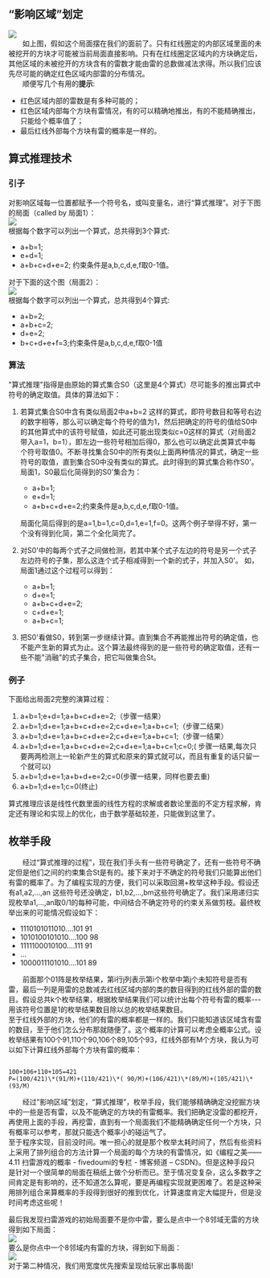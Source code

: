 ## “影响区域”划定
![](http://media.xtwind.com/images/2015/06/21/e52bae806e76033da218f04c2bcacd4a.png)  
　　如上图，假如这个局面摆在我们的面前了。只有红线圈定的内部区域里面的未被挖开的方块才可能被当前局面直接影响。只有在红线圈定区域内的方块确定后，其他区域的未被挖开的方块含有的雷数才能由雷的总数做减法求得。所以我们应该先尽可能的确定红色区域内部雷的分布情况。  
　　顺便写几个有用的**提示**:  

+ 红色区域内部的雷数是有多种可能的；
+ 红色区域内部每个方块有雷情况，有的可以精确地推出，有的不能精确推出，只能给个概率值了；
+ 最后红线外部每个方块有雷的概率是一样的。  
## 算式推理技术
### 引子
对影响区域每一位置都赋予一个符号名，或叫变量名，进行“算式推理”。对于下图的局面（called by 局面1）：  
![](http://media.xtwind.com/images/2015/06/21/f7d9ab6b576c368cf5437afe76da8e5d.jpeg)  
根据每个数字可以列出一个算式，总共得到3个算式:  

+ a+b=1;
+ e+d=1;
+ a+b+c+d+e=2; 约束条件是a,b,c,d,e,f取0-1值。  

对于下面的这个图（局面2）：  
![](http://media.xtwind.com/images/2015/06/21/6fdabfde20e9b76c1e1e3b81d9d1e7a2.jpeg)  
根据每个数字可以列出一个算式，总共得到4个算式:  

+ a+b=2;
+ a+b+c=2;
+ d+e=2;
+ b+c+d+e+f=3;约束条件是a,b,c,d,e,f取0-1值  

### 算法
"算式推理"指得是由原始的算式集合S0（这里是4个算式）尽可能多的推出算式中符号的确定取值。具体的算法如下：  

1. 若算式集合S0中含有类似局面2中a+b=2 这样的算式，即符号数目和等号右边的数字相等，那么可以确定每个符号的值为1，然后把确定的符号的值给S0中的其他算式中的该符号赋值，如此还可能出现类似c=0这样的算式（对局面2带入a=1，b=1），即左边一些符号相加后得0，那么也可以确定此类算式中每个符号取值0。不断寻找集合S0中的所有类似上面两种情况的算式，确定一些符号的取值，直到集合S0中没有类似的算式。此时得到的算式集合称作S0'。局面1，S0最后化简得到的S0'集合为：  
    + a+b=1;
    + e+d=1;
    + a+b+c+d+e=2;约束条件是a,b,c,d,e,f取0-1值。  

    局面化简后得到的是a=1,b=1,c=0,d=1,e=1,f=0。这两个例子举得不好，第一个没有得到化简，第二个全化简完了。  

2. 对S0'中的每两个式子之间做检测，若其中某个式子左边的符号是另一个式子左边符号的子集，那么这连个式子相减得到一个新的式子，并加入S0'。
如，局面1通过这个过程可以得到：  

    + a+b=1;
    + d+e=1;
    + a+b+c+d+e=2;
    + c+d+e=1;
    + a+b+c=1;  

3. 把S0'看做S0，转到第一步继续计算。直到集合不再能推出符号的确定值，也不能产生新的算式为止。这个算法最终得到的是一些符号的确定取值，还有一些不能"消融"的式子集合，把它叫做集合St。
### 例子
下面给出局面2完整的演算过程：  

1. a+b=1;e+d=1;a+b+c+d+e=2;（步骤一结果）
2. a+b=1;d+e=1;a+b+c+d+e=2;c+d+e=1;a+b+c=1;（步骤二结果）
3. a+b=1;d+e=1;a+b+c+d+e=2;c+d+e=1;a+b+c=1;（步骤一结果）
4. a+b=1;d+e=1;a+b+c+d+e=2;c+d+e=1;a+b+c=1;c=0;( 步骤一结果,每次只要两两检测上一轮新产生的算式和原来的算式就可以，而且有重复的话只留一个就可以)
5. a+b=1;d+e=1;a+b+d+e=2;c=0(步骤一结果，同样也要去重)
6. a+b=1;d+e=1;c=0(终止)

算式推理应该是线性代数里面的线性方程的求解或者数论里面的不定方程求解，肯定还有理论和实现上的优化，由于数学基础较差，只能做到这里了。  
## 枚举手段  
　　经过“算式推理的过程”，现在我们手头有一些符号确定了，还有一些符号不确定但是他们之间的约束集合St是有的。接下来对于不确定的符号我们只能算出他们有雷的概率了。为了编程实现的方便，我们可以采取回溯+枚举这种手段。假设还有a1,a2,…,an 这些符号还没确定，b1,b2,…,bm这些符号确定了。我们采用递归实现枚举a1,...,an取0/1的每种可能，中间结合不确定符号的约束关系做剪枝。最终枚举出来的可能情况假设如下：  

+ 1110101011010….101   91
+ 1010100101010….100   98
+ 1111100010100….111   91
+ …
+ 1000011101010….101   89

　　前面那个01阵是枚举结果，第i行j列表示第i个枚举中第j个未知符号是否有雷，最后一列是用雷的总数减去红线区域内部的类的数目得到的红线外部的雷的数目。假设总共k个枚举结果，根据枚举结果我们可以统计出每个符号有雷的概率---用该符号位置是1的枚举结果数目除以总的枚举结果数目。  
至于红线外部的方块，他们的有雷的概率都是一样的。我们只能知道该区域含有雷的数目，至于他们怎么分布那就随便了。这个概率的计算可以考虑全概率公式。设枚举结果有100个91,110个90,106个89,105个93，红线外部有M个方块，我认为可以如下计算红线外部每个方块有雷的概率：
<pre><code>
100+106+110+105=421
P=(100/421)\*(91/M)+(110/421)\*( 90/M)+(106/421)\*(89/M)+(105/421)\*(93/M)
</code></pre>  
　　经过”影响区域”划定，“算式推理”，枚举手段，我们能够精确确定没挖掘方块中的一些是否有雷，以及不能确定的方块的有雷概率。我们把确定没雷的都挖开，再使用上面的手段，再挖雷，直到有一个局面我们不能精确确定任何一个方块，只有概率可以参考，那就只能选个概率小的碰运气了。  
至于程序实现，目前没时间。唯一担心的就是那个枚举太耗时间了，然后有些资料上采用了排列组合的方法计算一个局面的每个方块的有雷情况，如《编程之美——4.11 扫雷游戏的概率 - fivedoumi的专栏 - 博客频道 – CSDN》。但是这种手段只是针对一个很简单的局面在稿纸上做个分析而已。至于情况变复杂，这么多数字之间肯定是有影响的，还不知道怎么算呢，要是再编程实现就更困难了。若是这种采用排列组合来算概率的手段得到很好的推到优化，计算速度肯定大幅提升，但是没时间考虑这些呢！  

最后我发现扫雷游戏的初始局面要不是你中雷，要么是点中一个8邻域无雷的方块得到如下局面：  
![](http://media.xtwind.com/images/2015/06/21/e978dafd9b850f98c0db0b9653203cda.png)  
要么是你点中一个8邻域内有雷的方块，得到如下局面：  
![](http://media.xtwind.com/images/2015/06/21/dcbcd744462e19b32dfaf9827cf4b65c.png)  
对于第二种情况，我们用宽度优先搜索呈现给玩家出事局面!






